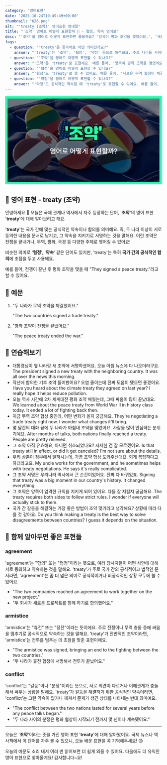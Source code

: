 ```yaml
---
category: "영어표현"
date: "2025-10-24T19:49:49+09:00"
thumbnail: "626.png"
alt: "'treaty (조약)' 영어표현 썸네일"
title: "'조약' 영어로 어떻게 표현할까 🤝 - 협정, 약속 영어로"
desc: "'조약'를 영어로 어떻게 표현하면 좋을까요? '양국이 평화 조약을 맺었어요.', '새로운 무역 조약이 체결됐어요.' 등을 영어로 표현하는 법을 배워봅시다. 다양한 예문을 통해서 연습하고 본인의 표현으로 만들어 보세요."
faqs: 
  - question: "'treaty'은 한국어로 어떤 의미인가요?"
    answer: "'treaty'는 '조약', '협정', '약정' 등으로 해석돼요. 주로 나라들 사이에서 공식적으로 맺는 약속이나 합의를 뜻해요."
  - question: "'조약'을 영어로 어떻게 표현할 수 있나요?"
    answer: "'조약'은 'treaty'로 표현해요. 예를 들어, '양국이 평화 조약을 맺었어요.'는 'The two countries signed a peace treaty.'라고 해요."
  - question: "'협정'을 영어로 어떻게 표현할 수 있나요?"
    answer: "'협정'도 'treaty'로 쓸 수 있어요. 예를 들어, '새로운 무역 협정이 체결됐어요.'는 'A new trade treaty was signed.'라고 말해요."
  - question: "'약정'을 영어로 어떻게 표현할 수 있나요?"
    answer: "'약정'도 공식적인 약속일 때 'treaty'로 표현할 수 있어요. 예를 들어, '양국은 환경 보호에 관한 약정을 맺었어요.'는 'The two countries made a treaty on environmental protection.'이라고 해요."
---
```


!['treaty (조약)' 영어표현](./626.png)

## 🌟 영어 표현 - treaty (조약)

안녕하세요 👋 오늘은 국제 관계나 역사에서 자주 등장하는 단어, '**조약**'의 영어 표현 '**treaty**'에 대해 알아보려고 해요.

'**treaty**'는 국가 간에 맺는 공식적인 약속이나 합의를 의미해요. 즉, 두 나라 이상이 서로 동의한 내용을 문서로 남기고, 그 약속을 지키기로 서명하는 것을 말해요. 이런 조약은 전쟁을 끝내거나, 무역, 평화, 국경 등 다양한 주제로 맺어질 수 있어요!

비슷한 의미로 '**협정**', '**약속**' 같은 단어도 있지만, 'treaty'는 특히 **국가 간의 공식적인 합의**에 초점을 두고 사용돼요.

예를 들어, 전쟁이 끝난 후 평화 조약을 맺을 때 "They signed a peace treaty."라고 할 수 있어요.

## 📖 예문

1. "두 나라가 무역 조약을 체결했어요."

   "The two countries signed a trade treaty."

2. "평화 조약이 전쟁을 끝냈어요."

   "The peace treaty ended the war."



## 💬 연습해보기

<ul data-interactive-list>

  <li data-interactive-item>
    <span data-toggler>대통령님이 옆 나라랑 새 조약에 서명하셨어요. 오늘 아침 뉴스에 다 나오더라구요.</span>
    <span data-answer>The president signed a new treaty with the neighboring country. It was all over the news this morning.</span>
  </li>

  <li data-interactive-item>
    <span data-toggler>작년에 합의한 기후 조약 들어봤어요? 오염 줄이는데 진짜 도움이 됐으면 좋겠어요.</span>
    <span data-answer>Have you heard about the climate treaty they agreed on last year? I really hope it helps reduce pollution.</span>
  </li>

  <li data-interactive-item>
    <span data-toggler>오늘 역사 시간에 2차 세계대전 평화 조약 배웠는데, 그때 싸움이 많이 끝났대요.</span>
    <span data-answer>We learned about the peace treaty from World War II in history class today. It ended a lot of fighting back then.</span>
  </li>

  <li data-interactive-item>
    <span data-toggler>지금 무역 조약 협상 중인데, 어떤 변화가 올지 궁금해요.</span>
    <span data-answer>They're negotiating a trade treaty right now. I wonder what changes it'll bring.</span>
  </li>

  <li data-interactive-item>
    <span data-toggler>몇 달간의 대화 끝에 두 나라가 마침내 조약을 맺었어요. 사람들 많이 안심하는 분위기예요.</span>
    <span data-answer>After months of talks, both nations finally reached a treaty. People are pretty relieved.</span>
  </li>

  <li data-interactive-item>
    <span data-toggler>그 조약 아직 유효해요, 아니면 취소되었나요? 자세한 건 잘 모르겠어요.</span>
    <span data-answer>Is that treaty still in effect, or did it get canceled? I'm not sure about the details.</span>
  </li>

  <li data-interactive-item>
    <span data-toggler>우리 삼촌이 정부에서 일하시는데, 가끔 조약 협상 도와주신대요. 되게 복잡하다고 하더라고요.</span>
    <span data-answer>My uncle works for the government, and he sometimes helps with treaty negotiations. He says it's really complicated.</span>
  </li>

  <li data-interactive-item>
    <span data-toggler>그 조약 서명은 우리나라 역사에서 큰 순간이었어요. 진짜 다 바뀌었죠.</span>
    <span data-answer>Signing that treaty was a big moment in our country's history. It changed everything.</span>
  </li>

  <li data-interactive-item>
    <span data-toggler>그 조약은 양쪽이 엄격한 규칙을 지키게 되어 있어요. 다들 잘 지킬지 궁금해요.</span>
    <span data-answer>The treaty requires both sides to follow strict rules. I wonder if everyone will actually stick to them.</span>
  </li>

  <li data-interactive-item>
    <span data-toggler>국가 간 갈등을 해결하는 가장 좋은 방법이 조약 맺기라고 생각해요? 상황에 따라 다를 것 같아요.</span>
    <span data-answer>Do you think making a treaty is the best way to solve disagreements between countries? I guess it depends on the situation.</span>
  </li>

</ul>

## 🤝 함께 알아두면 좋은 표현들

### agreement

'agreement'는 "합의" 또는 "협정"이라는 뜻으로, 여러 당사자들이 어떤 사안에 대해 서로 동의하고 약속하는 것을 말해요. 'treaty'가 주로 국가 간의 공식적이고 법적인 문서라면, 'agreement'는 좀 더 넓은 의미로 공식적이거나 비공식적인 상황 모두에 쓸 수 있어요.

- "The two companies reached an agreement to work together on the new project."
- "두 회사가 새로운 프로젝트를 함께 하기로 합의했어요."

### armistice

'armistice'는 "휴전" 또는 "정전"이라는 뜻이에요. 주로 전쟁이나 무력 충돌 중에 싸움을 멈추기로 공식적으로 약속하는 것을 말해요. 'treaty'가 전반적인 조약이라면, 'armistice'는 전투를 멈추는 데 초점을 맞춘 표현이에요.

- "The armistice was signed, bringing an end to the fighting between the two countries."
- "두 나라가 휴전 협정에 서명해서 전투가 끝났어요."

### conflict

'conflict'는 "갈등"이나 "분쟁"이라는 뜻으로, 서로 의견이 다르거나 이해관계가 충돌해서 싸우는 상황을 말해요. 'treaty'가 갈등을 해결하기 위한 공식적인 약속이라면, 'conflict'는 그런 약속이 없거나 깨져서 문제가 생긴 상태를 나타내는 반대 의미예요.

- "The conflict between the two nations lasted for several years before any peace talks began."
- "두 나라 사이의 분쟁은 평화 협상이 시작되기 전까지 몇 년이나 계속됐어요."

---

오늘은 '**조약**'이라는 뜻을 가진 영어 표현 '**treaty**'에 대해 알아봤어요. 국제 뉴스나 역사책에서 이 단어를 자주 볼 수 있으니, 오늘 배운 표현을 꼭 기억해두세요! 😊

오늘의 예문도 소리 내서 여러 번 읽어보면 더 쉽게 외울 수 있어요. 다음에도 더 유익한 영어 표현으로 찾아올게요! 감사합니다~요!

